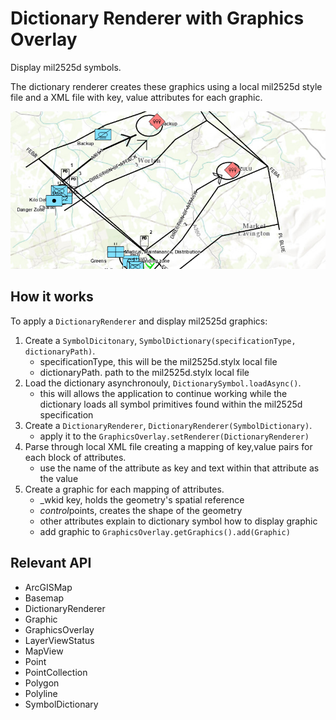 # Dictionary Renderer with Graphics Overlay

Display mil2525d symbols.

The dictionary renderer creates these graphics using a local mil2525d style file and a XML file with key, value attributes for each graphic.

![](DictionaryRendererGraphicsOverlay.png)

## How it works

To apply a `DictionaryRenderer` and display mil2525d graphics:

1. Create a `SymbolDicitonary`, `SymbolDictionary(specificationType, dictionaryPath)`.
    * specificationType, this will be the mil2525d.stylx local file
    * dictionaryPath. path to the mil2525d.stylx local file
2. Load the dictionary asynchronouly, `DictionarySymbol.loadAsync()`.
    * this will allows the application to continue working while the dictionary loads all symbol primitives found within the mil2525d specification
3. Create a `DictionaryRenderer`, `DictionaryRenderer(SymbolDictionary)`.
    * apply it to the `GraphicsOverlay.setRenderer(DictionaryRenderer)`
4. Parse through local XML file creating a mapping of key,value pairs for each block of attributes.
    * use the name of the attribute as key and text within that attribute as the value
5. Create a graphic for each mapping of attributes.
    * \_wkid key, holds the geometry's spatial reference
    * *control*points, creates the shape of the geometry
    * other attributes explain to dictionary symbol how to display graphic
    * add graphic to `GraphicsOverlay.getGraphics().add(Graphic)`

## Relevant API

* ArcGISMap
* Basemap
* DictionaryRenderer
* Graphic
* GraphicsOverlay
* LayerViewStatus
* MapView
* Point
* PointCollection
* Polygon
* Polyline
* SymbolDictionary
